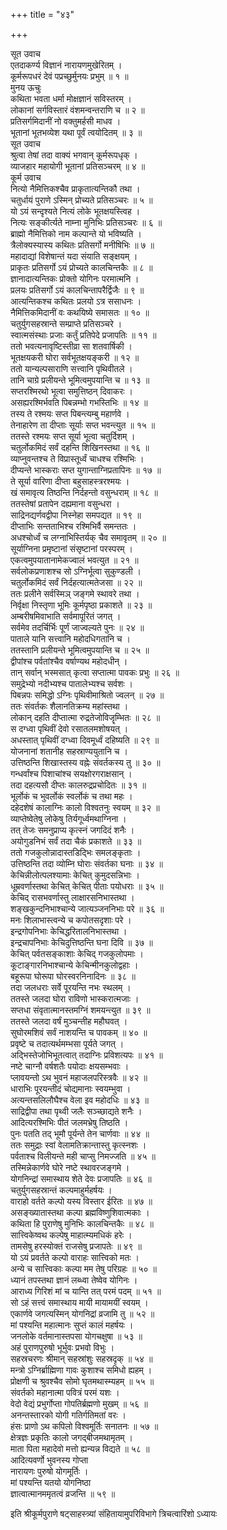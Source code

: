 +++
title = "४३"

+++
    
सूत उवाच  
एतदाकर्ण्य विज्ञानं नारायणमुखेरितम् ।  
कूर्मरूपधरं देवं पप्रच्छुर्मुनयः प्रभुम् ॥ १ ॥  
मुनय ऊचुः  
कथिता भवता धर्मा मोक्षज्ञानं सविस्तरम् ।  
लोकानां सर्गविस्तारं वंशमन्वन्तराणि च ॥ २ ॥  
प्रतिसर्गमिदानीं नो वक्तुमर्हसी माधव ।  
भूतानां भूतभव्येश यथा पूर्वं त्वयोदितम् ॥ ३ ॥  
सूत उवाच  
श्रुत्वा तेषां तदा वाक्यं भगवान् कूर्मरूपधृक् ।  
व्याजहार महायोगी भूतानां प्रतिसञ्चरम् ॥ ४ ॥  
कूर्म उवाच  
नित्यो नैमित्तिकश्चैव प्राकृतात्यन्तिकौ तथा ।  
चतुर्धायं पुराणे ऽस्मिन् प्रोच्यते प्रतिसञ्चरः ॥ ५ ॥  
यो ऽयं सन्दृश्यते नित्यं लोके भूतक्षयस्त्विह ।  
नित्यः सङ्कीर्त्यते नाम्ना मुनिभिः प्रतिसञ्चरः ॥ ६ ॥  
ब्राह्मो नैमित्तिको नाम कल्पान्ते यो भविष्यति ।  
त्रैलोक्यस्यास्य कथितः प्रतिसर्गो मनीषिभिः ॥ ७ ॥  
महादाद्यां विशेषान्तं यदा संयाति सङ्क्षयम् ।  
प्राकृतः प्रतिसर्गो ऽयं प्रोच्यते कालचिन्तकैः ॥ ८ ॥  
ज्ञानादात्यन्तिकः प्रोक्तो योगिनः परमात्मनि ।  
प्रलयः प्रतिसर्गो ऽयं कालचिन्तापरैर्द्विजैः ॥ ९ ॥  
आत्यन्तिकश्च कथितः प्रलयो ऽत्र ससाधनः ।  
नैमित्तिकमिदानीं वः कथयिष्ये समासतः ॥ १० ॥  
चतुर्युगसहस्रान्ते सम्प्राप्ते प्रतिसञ्चरे ।  
स्वात्मसंस्थाः प्रजाः कर्तुं प्रतिपेदे प्रजापतिः ॥ ११ ॥  
ततो भवत्यनावृष्टिस्तीव्रा सा शतवार्षिकी ।  
भूतक्षयकरी घोरा सर्वभूतक्षयङ्करी ॥ १२ ॥  
ततो यान्यल्पसाराणि सत्त्वानि पृथिवीतले ।  
तानि चाग्रे प्रलीयन्ते भूमित्वमुपयान्ति च ॥ १३ ॥  
सप्तरश्मिरथो भूत्वा समुत्तिष्ठन् दिवाकरः ।  
असह्यरश्मिर्भवति पिबन्नम्भो गभस्तिभिः ॥ १४ ॥  
तस्य ते रश्मयः सप्त पिबन्त्यम्बु महार्णवे ।  
तेनाहारेण ता दीप्ताः सूर्याः सप्त भवन्त्युत ॥ १५ ॥  
ततस्ते रश्मयः सप्त सूर्या भूत्वा चतुर्दिशम् ।  
चतुर्लोकमिदं सर्वं दहन्ति शिखिनस्तथा ॥ १६ ॥  
व्याप्नुवन्तश्च ते विप्रास्तूर्ध्वं चाधश्च रश्मिभिः ।  
दीप्यन्ते भास्कराः सप्त युगान्ताग्निप्रतापिनः ॥ १७ ॥  
ते सूर्या वारिणा दीप्ता बहुसाहस्त्ररश्मयः ।  
खं समावृत्य तिष्ठन्ति निर्दहन्तो वसुन्धराम् ॥ १८ ॥  
ततस्तेषां प्रतापेन दह्यमाना वसुन्धरा ।  
साद्रिनद्यर्णवद्वीपा निस्नेहा समपद्यत ॥ १९ ॥  
दीप्ताभिः सन्तताभिश्च रश्मिभिर्वै समन्ततः ।  
अधश्चोर्ध्वं च लग्नाभिस्तिर्यक् चैव समावृतम् ॥ २० ॥  
सूर्याग्निना प्रमृष्टानां संसृष्टानां परस्परम् ।  
एकत्वमुपयातानामेकज्वालं भवत्युत ॥ २१ ॥  
सर्वलोकप्रणाशश्च सो ऽग्निर्भूत्वा सुकुण्डली ।  
चतुर्लोकमिदं सर्वं निर्दहत्यात्मतेजसा ॥ २२ ॥  
ततः प्रलीने सर्वस्मिञ् जङ्गमे स्थावरे तथा ।  
निर्वृक्षा निस्तृणा भूमिः कूर्मपृष्ठा प्रकाशते ॥ २३ ॥  
अम्बरीषमिवाभाति सर्वमापूरितं जगत् ।  
सर्वमेव तदर्चिर्भिः पूर्णं जाज्वल्यते पुनः ॥ २४ ॥  
पाताले यानि सत्त्वानि महोदधिगतानि च ।  
ततस्तानि प्रलीयन्ते भूमित्वमुपयान्ति च ॥ २५ ॥  
द्वीपांश्च पर्वतांश्चैव वर्षाण्यथ महोदधीन् ।  
तान् सर्वान् भस्मसात् कृत्वा सप्तात्मा पावकः प्रभुः ॥ २६ ॥  
समुद्रेभ्यो नदीभ्यश्च पातालेभ्यश्च सर्वशः ।  
पिबन्नपः समिद्धो ऽग्निः पृथिवीमाश्रितो ज्वलन् ॥ २७ ॥  
ततः संवर्तकः शैलानतिक्रम्य महांस्तथा ।  
लोकान् दहति दीप्तात्मा रुद्रतेजोविजॄम्भितः ॥ २८ ॥  
स दग्ध्वा पृथिवीं देवो रसातलमशोषयत् ।  
अधस्तात् पृथिवीं दग्ध्वा दिवमूर्ध्वं दहिष्यति ॥ २९ ॥  
योजनानां शतानीह सहस्राण्ययुतानि च ।  
उत्तिष्ठन्ति शिखास्तस्य वह्नेः संवर्तकस्य तु ॥ ३० ॥  
गन्धर्वांश्च पिशाचांश्च सयक्षोरगराक्षसान् ।  
तदा दहत्यसौ दीप्तः कालरुद्रप्रचोदितः ॥ ३१ ॥  
भूर्लोकं च भुवर्लोकं स्वर्लोकं च तथा महः ।  
दहेदशेषं कालाग्निः कालो विश्वतनुः स्वयम् ॥ ३२ ॥  
व्याप्तेष्वेतेषु लोकेषु तिर्यगूर्ध्वमथाग्निना ।  
तत् तेजः समनुप्राप्य कृत्स्नं जगदिदं शनैः ।  
अयोगुडनिभं सर्वं तदा चैकं प्रकाशते ॥ ३३ ॥  
ततो गजकुलोन्नादास्तडिद्भिः समलङ्कृताः ।  
उत्तिष्ठन्ति तदा व्योम्नि घोराः संवर्तका घनाः ॥ ३४ ॥  
केचिन्नीलोत्पलश्यामाः केचित् कुमुदसन्निभाः ।  
धूम्रवर्णास्तथा केचित् केचित् पीताः पयोधराः ॥ ३५ ॥  
केचिद् रासभवर्णास्तु लाक्षारसनिभास्तथा ।  
शङ्खकुन्दनिभाश्चान्ये जात्यञ्जननिभाः परे ॥ ३६ ॥  
मनः शिलाभास्त्वन्ये च कपोतसदृशाः परे ।  
इन्द्रगोपनिभाः केचिद्धरितालनिभास्तथा ।  
इन्द्रचापनिभाः केचिदुत्तिष्ठन्ति घना दिवि ॥ ३७ ॥  
केचित् पर्वतसङ्काशाः केचिद् गजकुलोपमाः ।  
कूटाङ्गारनिभाश्चान्ये केचिन्मीनकुलोद्वहाः ।  
बहूरूपा घोरूपा घोरस्वरनिनादिनः ॥ ३८ ॥  
तदा जलधराः सर्वे पूरयन्ति नभः स्थलम् ।  
ततस्ते जलदा घोरा राविणो भास्करात्मजाः ।  
सप्तधा संवृतात्मानस्तमग्निं शमयन्त्युत ॥ ३९ ॥  
ततस्ते जलदा वर्षं मुञ्चन्तीह महौघवत् ।  
सुघोरमशिवं सर्वं नाशयन्ति च पावकम् ॥ ४० ॥  
प्रवृष्टे च तदात्यर्थमम्भसा पूर्यते जगत् ।  
अद्भिस्तेजोभिभूतत्वात् तदाग्निः प्रविशत्यपः ॥ ४१ ॥  
नष्टे चाग्नौ वर्षशतैः पयोदाः क्षयसम्भवाः ।  
प्लावयन्तो ऽथ भुवनं महाजलपरिस्त्रवैः ॥ ४२ ॥  
धाराभिः पूरयन्तीदं चोद्यमानाः स्वयम्भुवा ।  
अत्यन्तसलिलौघैश्च वेला इव महोदधिः ॥ ४३ ॥  
साद्रिद्वीपा तथा पृथ्वी जलैः सञ्च्छाद्यते शनैः ।  
आदित्यरश्मिभिः पीतं जलमभ्रेषु तिष्ठति ।  
पुनः पतति तद् भूमौ पूर्यन्ते तेन चार्णवाः ॥ ४४ ॥  
ततः समुद्राः स्वां वेलामतिक्रान्तास्तु कृत्स्नशः ।  
पर्वताश्च विलीयन्ते मही चाप्सु निमज्जति ॥ ४५ ॥  
तस्मिन्नेकार्णवे घोरे नष्टे स्थावरजङ्गमे ।  
योगनिन्द्रां समास्थाय शेते देवः प्रजापतिः ॥ ४६ ॥  
चतुर्युगसहस्रान्तं कल्पमाहुर्महर्षयः ।  
वाराहो वर्तते कल्पो यस्य विस्तार ईरितः ॥ ४७ ॥  
असङ्ख्यातास्तथा कल्पा ब्रह्मविष्णुशिवात्मकाः ।  
कथिता हि पुराणेषु मुनिभिः कालचिन्तकैः ॥ ४८ ॥  
सात्त्विकेष्वथ कल्पेषु माहात्म्यमधिकं हरेः ।  
तामसेषु हरस्योक्तं राजसेषु प्रजापतेः ॥ ४९ ॥  
यो ऽयं प्रवर्तते कल्पो वाराहः सात्त्विको मतः ।  
अन्ये च सात्त्विकाः कल्पा मम तेषु परिग्रहः ॥ ५० ॥  
ध्यानं तपस्तथा ज्ञानं लब्ध्वा तेष्वेव योगिनः ।  
आराध्य गिरिशं मां च यान्ति तत् परमं पदम् ॥ ५१ ॥  
सो ऽहं सत्त्वं समास्थाय मायी मायामयीं स्वयम् ।  
एकार्णवे जगत्यस्मिन् योगनिद्रां व्रजामि तु ॥ ५२ ॥  
मां पश्यन्ति महात्मानः सुप्तं कालं महर्षयः ।  
जनलोके वर्तमानास्तपसा योगचक्षुषा ॥ ५३ ॥  
अहं पुराणपुरुषो भूर्भुवः प्रभवो विभुः ।  
सहस्रचरणः श्रीमान् सहस्रांशुः सहस्रदृक् ॥ ५४ ॥  
मन्त्रो ऽग्निर्ब्राह्मिणा गावः कुशाश्च समिधो ह्यहम् ।  
प्रोक्षणी च श्रुवश्चैव सोमो घृतमथास्म्यहम् ॥ ५५ ॥  
संवर्तको महानात्मा पवित्रं परमं यशः ।  
वेदो वेद्यं प्रभुर्गोप्ता गोपतिर्ब्रह्मणो मुखम् ॥ ५६ ॥  
अनन्तस्तारको योगी गतिर्गतिमतां वरः ।  
हंसः प्राणो ऽथ कपिलो विश्वमूर्तिः सनातनः ॥ ५७ ॥  
क्षेत्रज्ञः प्रकृतिः कालो जगद्बीजमथामृतम् ।  
माता पिता महादेवो मत्तो ह्यन्यन्न विद्यते ॥ ५८ ॥  
आदित्यवर्णो भुवनस्य गोप्ता  
नारायणः पुरुषो योगमूर्तिः ।  
मां पश्यन्ति यतयो योगनिष्ठा  
ज्ञात्वात्मानममृतत्वं व्रजन्ति ॥ ५९ ॥  
    
इति श्रीकूर्मपुराणे षट्साहस्त्र्यां संहितायामुपरिविभागे त्रिचत्वारिंशो ऽध्यायः
